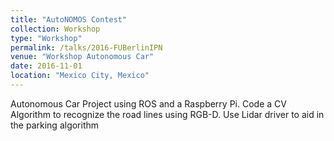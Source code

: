 ```yaml
---
title: "AutoNOMOS Contest"
collection: Workshop
type: "Workshop"
permalink: /talks/2016-FUBerlinIPN
venue: "Workshop Autonomous Car"
date: 2016-11-01
location: "Mexico City, Mexico"
---
```


Autonomous Car Project using ROS and a Raspberry Pi. Code a CV Algorithm to recognize the road lines using RGB-D.
Use Lidar driver to aid in the parking algorithm
